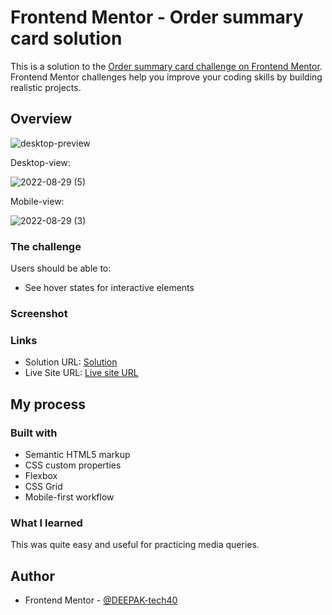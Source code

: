 # Frontend Mentor - Order summary card solution

This is a solution to the [Order summary card challenge on Frontend Mentor](https://www.frontendmentor.io/challenges/order-summary-component-QlPmajDUj). Frontend Mentor challenges help you improve your coding skills by building realistic projects.

## Overview

![desktop-preview](https://user-images.githubusercontent.com/94350356/187253029-85f0ce7e-edcf-4320-ae84-25d489f97562.jpg)

Desktop-view:

![2022-08-29 (5)](https://user-images.githubusercontent.com/94350356/187254196-79d842ce-7ec6-4ef1-9c00-4d4e58f2f689.png)


Mobile-view:

![2022-08-29 (3)](https://user-images.githubusercontent.com/94350356/187253753-888d5f2f-655f-4e95-8586-c8d9b87a9af1.png)


### The challenge

Users should be able to:

- See hover states for interactive elements

### Screenshot

### Links

- Solution URL: [Solution](https://your-solution-url.com)
- Live Site URL: [Live site URL](https://deepak-tech40-order-summary.netlify.app/)

## My process

### Built with

- Semantic HTML5 markup
- CSS custom properties
- Flexbox
- CSS Grid
- Mobile-first workflow

### What I learned

This was quite easy and useful for practicing media queries.

## Author

- Frontend Mentor - [@DEEPAK-tech40](https://www.frontendmentor.io/profile/DEEPAK-tech40)
